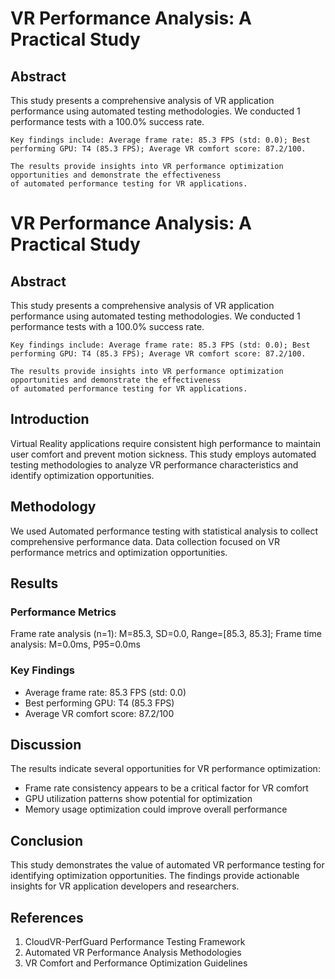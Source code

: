 # VR Performance Analysis: A Practical Study

## Abstract
This study presents a comprehensive analysis of VR application performance using automated testing methodologies.
    We conducted 1 performance tests with a 100.0% success rate.

    Key findings include: Average frame rate: 85.3 FPS (std: 0.0); Best performing GPU: T4 (85.3 FPS); Average VR comfort score: 87.2/100.

    The results provide insights into VR performance optimization opportunities and demonstrate the effectiveness
    of automated performance testing for VR applications.

# VR Performance Analysis: A Practical Study

## Abstract
This study presents a comprehensive analysis of VR application performance using automated testing methodologies.
    We conducted 1 performance tests with a 100.0% success rate.

    Key findings include: Average frame rate: 85.3 FPS (std: 0.0); Best performing GPU: T4 (85.3 FPS); Average VR comfort score: 87.2/100.

    The results provide insights into VR performance optimization opportunities and demonstrate the effectiveness
    of automated performance testing for VR applications.

## Introduction
Virtual Reality applications require consistent high performance to maintain user comfort and prevent motion sickness.
This study employs automated testing methodologies to analyze VR performance characteristics and identify optimization opportunities.

## Methodology
We used Automated performance testing with statistical analysis to collect comprehensive performance data.
Data collection focused on VR performance metrics and optimization opportunities.

## Results

### Performance Metrics
Frame rate analysis (n=1): M=85.3, SD=0.0, Range=[85.3, 85.3]; Frame time analysis: M=0.0ms, P95=0.0ms

### Key Findings
- Average frame rate: 85.3 FPS (std: 0.0)
- Best performing GPU: T4 (85.3 FPS)
- Average VR comfort score: 87.2/100

## Discussion
The results indicate several opportunities for VR performance optimization:
- Frame rate consistency appears to be a critical factor for VR comfort
- GPU utilization patterns show potential for optimization
- Memory usage optimization could improve overall performance

## Conclusion
This study demonstrates the value of automated VR performance testing for identifying optimization opportunities.
The findings provide actionable insights for VR application developers and researchers.

## References
1. CloudVR-PerfGuard Performance Testing Framework
2. Automated VR Performance Analysis Methodologies
3. VR Comfort and Performance Optimization Guidelines

